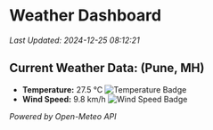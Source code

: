 
# Weather Dashboard

_Last Updated: 2024-12-25 08:12:21_

## Current Weather Data: (Pune, MH)
- **Temperature:** 27.5 °C ![Temperature Badge](https://img.shields.io/badge/Temperature-Medium%20Temp-green)
- **Wind Speed:** 9.8 km/h ![Wind Speed Badge](https://img.shields.io/badge/Wind%20Speed-Low%20Wind-blue)

*Powered by Open-Meteo API*
